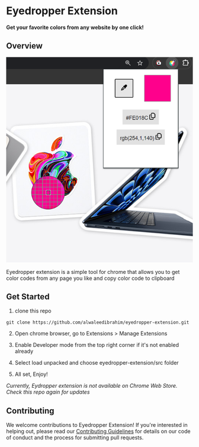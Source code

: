 # Eyedropper Extension


**Get your favorite colors from any website by one click!**

## Overview 

![Eyedropper](assets/screenshot.png)

Eyedropper extension is a simple tool for chrome that allows you to get color codes from any page you like and copy color code to clipboard

## Get Started

1. clone this repo

```
git clone https://github.com/alwaleedibrahim/eyedropper-extension.git
```

2. Open chrome browser, go to Extensions > Manage Extensions

3. Enable Developer mode from the top right corner if it's not enabled already

4. Select load unpacked and choose eyedropper-extension/src folder

5. All set, Enjoy!

*Currently, Eydropper extension is not available on Chrome Web Store. Check this repo again for updates*

## Contributing

We welcome contributions to Eyedropper Extension! If you're interested in helping out, please read our [Contributing Guidelines](CONTRIBUTING.md) for details on our code of conduct and the process for submitting pull requests.